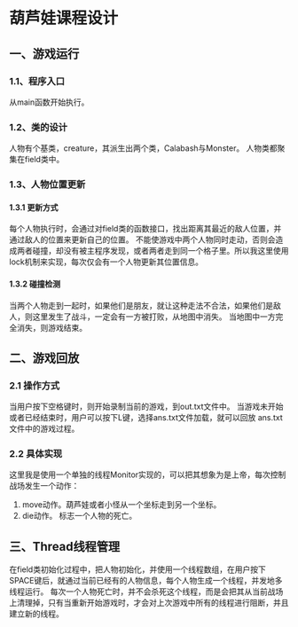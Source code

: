 # 葫芦娃课程设计

一、游戏运行
-------

### 1.1、程序入口

从main函数开始执行。

### 1.2、类的设计

人物有个基类，creature，其派生出两个类，Calabash与Monster。
人物类都聚集在field类中。

### 1.3、人物位置更新

#### 1.3.1 更新方式

每个人物执行时，会通过对field类的函数接口，找出距离其最近的敌人位置，并通过敌人的位置来更新自己的位置。
不能使游戏中两个人物同时走动，否则会造成两者碰撞，却没有被主程序发现，或者两者走到同一个格子里。所以我这里使用lock机制来实现，每次仅会有一个人物更新其位置信息。

#### 1.3.2 碰撞检测

当两个人物走到一起时，如果他们是朋友，就让这种走法不合法，如果他们是敌人，则这里发生了战斗，一定会有一方被打败，从地图中消失。
当地图中一方完全消失，则游戏结束。

二、游戏回放
-------

### 2.1 操作方式

当用户按下空格键时，则开始录制当前的游戏，到out.txt文件中。
当游戏未开始或者已经结束时，用户可以按下L键，选择ans.txt文件加载，就可以回放 ans.txt文件中的游戏过程。

### 2.2 具体实现

这里我是使用一个单独的线程Monitor实现的，可以把其想象为是上帝，每次控制战场发生一个动作：
1. move动作。葫芦娃或者小怪从一个坐标走到另一个坐标。
2. die动作。 标志一个人物的死亡。

三、Thread线程管理
-------

在field类初始化过程中，把人物初始化，并使用一个线程数组，在用户按下SPACE键后，就通过当前已经有的人物信息，每个人物生成一个线程，并发地多线程运行。
每次一个人物死亡时，并不会杀死这个线程，而是会把其从当前战场上清理掉，只有当重新开始游戏时，才会对上次游戏中所有的线程进行阻断，并且建立新的线程。
